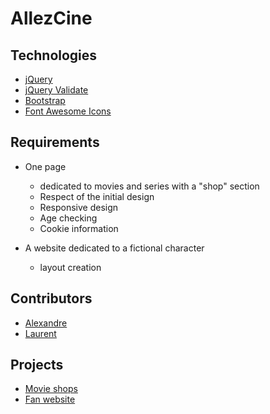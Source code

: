 # AllezCine

## Technologies

* [jQuery](http://jquery.com/)
* [jQuery Validate](https://jqueryvalidation.org/)
* [Bootstrap](https://getbootstrap.com/)
* [Font Awesome Icons](https://fontawesome.com/)

## Requirements

* One page
  * dedicated to movies and series with a "shop" section
  * Respect of the initial design
  * Responsive design
  * Age checking
  * Cookie information

* A website dedicated to a fictional character
  * layout creation

## Contributors

* [Alexandre](https://github.com/alexandrentougas)
* [Laurent](https://github.com/laurenthu)

## Projects

* [Movie shops](https://laurenthu.github.io/AllezCine/shops/)
* [Fan website](https://laurenthu.github.io/AllezCine/fan-website/)
